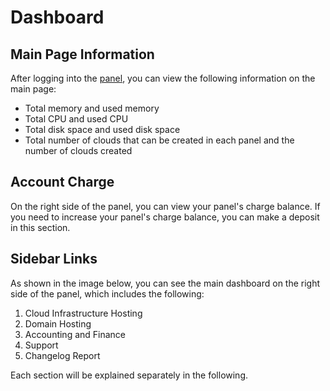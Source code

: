 # Dashboard

## Main Page Information
After logging into the [panel](https://panel.virakcloud.com/), you can view the following information on the main page:
- Total memory and used memory
- Total CPU and used CPU
- Total disk space and used disk space
- Total number of clouds that can be created in each panel and the number of clouds created

<DarkModeImage
  dark-src="/images/guides/en/dark/dashboard-resources.png"
  light-src="/images/guides/en/light/dashboard-resources.png"
  alt="Dashboard Resources"
/>

## Account Charge
On the right side of the panel, you can view your panel's charge balance. If you need to increase your panel's charge balance, you can make a deposit in this section.

<DarkModeImage
  dark-src="/images/guides/en/dark/increase-inventory.png"
  light-src="/images/guides/en/light/increase-inventory.png"
  alt="Increase inventory modal"
/>

## Sidebar Links
As shown in the image below, you can see the main dashboard on the right side of the panel, which includes the following:

1. Cloud Infrastructure Hosting
2. Domain Hosting
3. Accounting and Finance
4. Support
5. Changelog Report

<DarkModeImage
  dark-src="/images/guides/en/dark/dashboard-sidebar.png"
  light-src="/images/guides/en/light/dashboard-sidebar.png"
  alt="Dashboard sidebar"
/>

Each section will be explained separately in the following.
